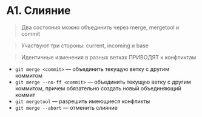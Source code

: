 # A1. Слияние

> Два состояния можно объединить через merge, mergetool и commit

> Участвуют три стороны: current, incoming и base

> Идентичные изменения в разных ветках ПРИВОДЯТ к конфликтам

- `git merge <commit>` — объединить текущую ветку с другим коммитом
- `git merge --no-ff <commit>` — объединить текущую ветку с другим коммитом, причем обязательно создать новый объединяющий коммит
- `git mergetool` — разрешить имеющиеся конфликты
- `git merge --abort` — отменить слияние
